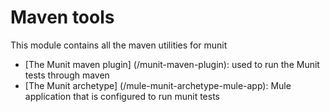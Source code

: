 Maven tools
===========

This module contains all the maven utilities for munit

* [The Munit maven plugin] (/munit-maven-plugin): used to run the Munit tests through maven
* [The Munit archetype] (/mule-munit-archetype-mule-app): Mule application that is configured to run munit tests